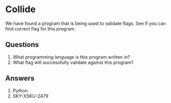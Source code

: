 # Collide
We have found a program that is being used to validate flags. See if you can find correct flag for this program.

## Questions
1. What programming language is this program written in?
2. What flag will successfully validate against this program?

## Answers
1. Python
2. SKY-XSKU-2479
